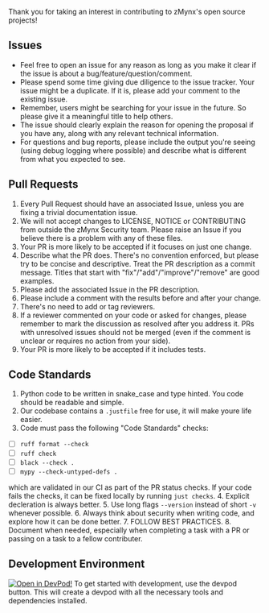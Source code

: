 Thank you for taking an interest in contributing to zMynx's open source projects!

## Issues

- Feel free to open an issue for any reason as long as you make it clear if the issue is about a bug/feature/question/comment.
- Please spend some time giving due diligence to the issue tracker. Your issue might be a duplicate. If it is, please add your comment to the existing issue.
- Remember, users might be searching for your issue in the future. So please give it a meaningful title to help others.
- The issue should clearly explain the reason for opening the proposal if you have any, along with any relevant technical information.
- For questions and bug reports, please include the output you're seeing (using debug logging where possible) and describe what is different from what you expected to see.

## Pull Requests

1. Every Pull Request should have an associated Issue, unless you are fixing a trivial documentation issue.
2. We will not accept changes to LICENSE, NOTICE or CONTRIBUTING from outside the zMynx Security team. Please raise an Issue if you believe there is a problem with any of these files.
3. Your PR is more likely to be accepted if it focuses on just one change.
4. Describe what the PR does. There's no convention enforced, but please try to be concise and descriptive. Treat the PR description as a commit message. Titles that start with "fix"/"add"/"improve"/"remove" are good examples.
5. Please add the associated Issue in the PR description.
6. Please include a comment with the results before and after your change.
7. There's no need to add or tag reviewers.
8. If a reviewer commented on your code or asked for changes, please remember to mark the discussion as resolved after you address it. PRs with unresolved issues should not be merged (even if the comment is unclear or requires no action from your side).
9. Your PR is more likely to be accepted if it includes tests.

## Code Standards

1. Python code to be written in snake_case and type hinted. You code should be readable and simple.
2. Our codebase contains a `.justfile` free for use, it will make youre life easier.
3. Code must pass the following "Code Standards" checks:

- [ ] `ruff format --check`
- [ ] `ruff check`
- [ ] `black --check .`
- [ ] `mypy --check-untyped-defs .`

which are validated in our CI as part of the PR status checks. If your code fails the checks, it can be fixed locally by running `just checks`. 4. Explicit decleration is always better. 5. Use long flags `--version` instead of short `-v` whenever possible. 6. Always think about security when writing code, and explore how it can be done better. 7. FOLLOW BEST PRACTICES. 8. Document when needed, especially when completing a task with a PR or passing on a task to a fellow contributer.

## Development Environment

[![Open in DevPod!](https://devpod.sh/assets/open-in-devpod.svg)](https://devpod.sh/open#https://github.com/zmynx/aws-lambda-calculator)
To get started with development, use the devpod button.
This will create a devpod with all the necessary tools and dependencies installed.
